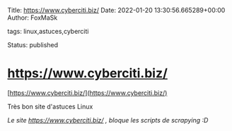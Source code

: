 Title: https://www.cyberciti.biz/
Date: 2022-01-20 13:30:56.665289+00:00
Author: FoxMaSk 

tags: linux,astuces,cyberciti

Status: published





# https://www.cyberciti.biz/

[https://www.cyberciti.biz/](https://www.cyberciti.biz/)

Très bon site d&#39;astuces Linux 

*Le site https://www.cyberciti.biz/ , bloque les scripts de scrapying :D*